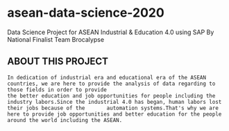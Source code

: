 # asean-data-science-2020
Data Science Project for ASEAN Industrial &amp; Education 4.0 using SAP By National Finalist Team Brocalypse

## ABOUT THIS PROJECT
    In dedication of industrial era and educational era of the ASEAN countries, we are here to provide the analysis of data regarding to those fields in order to provide 
    the better education and job opportunities for people including the industry labors.Since the industrial 4.0 has began, human labors lost their jobs because of the       automation systems.That's why we are here to provide job opportunities and better education for the people around the world including the ASEAN.
